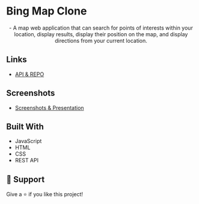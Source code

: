 <h1 align="left">Bing Map Clone</h1>

<p align="center">- A map web application that can search for
points of interests within your location, display results, display their
position on the map, and display directions from your current location.
</p>

## Links

- [API & REPO](https://github.com/Microsoft/BingMapsRESTToolkit/)

## Screenshots

- [Screenshots & Presentation](https://github.com/MrDustinMiller/Bing-Map-API/blob/master/BingAPI.pdf)

## Built With

- JavaScript
- HTML
- CSS
- REST API

## 🤝 Support

Give a ⭐️ if you like this project!
